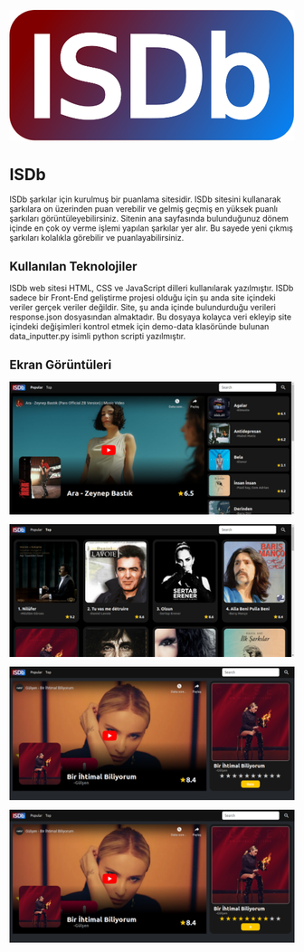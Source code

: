 
![Logo](https://raw.githubusercontent.com/FurkanOzgel/ISDb/master/img/icon.svg)

    
# ISDb

ISDb şarkılar için kurulmuş bir puanlama sitesidir. ISDb sitesini kullanarak şarkılara on üzerinden puan verebilir ve gelmiş geçmiş en yüksek puanlı şarkıları görüntüleyebilirsiniz. Sitenin ana sayfasında bulunduğunuz dönem içinde en çok oy verme işlemi yapılan şarkılar yer alır. Bu sayede yeni çıkmış şarkıları kolalıkla görebilir ve puanlayabilirsiniz.

## Kullanılan Teknolojiler

ISDb web sitesi HTML, CSS ve JavaScript dilleri kullanılarak yazılmıştır. ISDb sadece bir Front-End geliştirme projesi olduğu için şu anda site içindeki veriler gerçek veriler değildir. Site, şu anda içinde bulundurduğu verileri response.json dosyasından almaktadır. Bu dosyaya kolayca veri ekleyip site içindeki değişimleri kontrol etmek için demo-data klasöründe bulunan data_inputter.py isimli python scripti yazılmıştır.
  
## Ekran Görüntüleri

![Popüler Şarkılar Sayfası](https://github.com/FurkanOzgel/ISDb/blob/master/screenshots/ss1.png?raw=true)

![En Yüsek Puanı Alan Şarkılar Listesi](https://github.com/FurkanOzgel/ISDb/blob/master/screenshots/ss2.png?raw=true)

![Herhangi bir şarkının puanlama sayfası](https://github.com/FurkanOzgel/ISDb/blob/master/screenshots/ss3.png?raw=true)

![Puanlanmış şarkı](https://github.com/FurkanOzgel/ISDb/blob/master/screenshots/ss4.png?raw=true)

  
